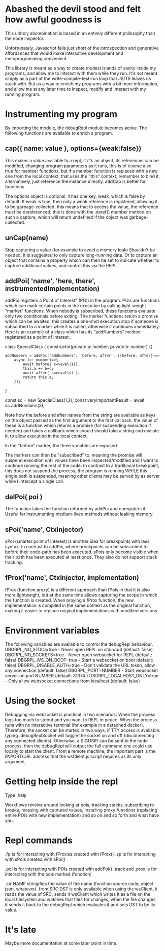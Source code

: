 Abashed the devil stood and felt how awful goodness is
======================================================
This unholy abomoination is based in an entirely
different philosophy than the node inspector.

Unfortunately, Javascript falls just short of the
introspection and generative affordances that would make
interactive development and metaprogramming convenient.

This library is meant as a way to create modest islands
of sanity inside my programs, and allow me to interact
with them while they run. It's not meant simply as
a part of the write-compile-test-run loop that JS/TS
leaves us stuck with. But as a way to enrich my programs
with a bit more information, and allow me at any later
time to inspect, modify and interact with my running program.


Instrumenting my program
========================
By importing the module, the debugRepl module becomes active.
The following functions are available to enrich a program.

## cap({ name: value }, options={weak:false})
This makes a value available to a repl, if it's an object,
its references can be modified, changing program parameters
as it runs, this is of course also true for member functions,
but if a member function is replaced with a new one from the
local context, that uses the "this" context, remember to bind it,
alternatively, just reference the instance directly.
addCap is better for functions.

The options object is optional, it has one key, weak, which is
false by default. If weak is true, then only a weak reference
is registered, allowing it to be garbage-collected, this means
that to access the value, the reference must be dereferenced, this
is done with the .deref() member method on such a capture, which will
return undefined if the object was garbage-collected.


## unCap(name)
Stop capturing a value (for example to avoid a memory leak)
Shouldn't be needed, it is suggested to only capture long-running
data. Or to capture an object that contains a property which can then
be set to indicate whether to capture additional values, and control this
via the REPL.


## addPoi( 'name', 'here, there', instrumentedImplementation)
addPoi registers a Point of Interest" (POI) in the program.
POIs are functions which can mark certain points in the execution
by calling light-weight "marker" functions. When nobody is subscribed,
these functions evaluate only two conditionals before exiting.
The marker functions return a promise which can be awaited,
this creates a one-shot execution stop if someone is subscribed to
a marker while it is called, otherwise it continues immediately.
Here is an example of a class which has its "addNumbers" method
registered as a point of interest:,

class SpecialClass {
    constructor(private a: number, private b: number) {}

    addNumbers = addPoi('addNumbers', 'before, after', ({before, after})=>
        async (c: number)=>{
            await before( s=>eval(s));
            this.a += b+c;
            await after( s=>eval(s) );
            return this.a;
        });
}

const sc = new SpecialClass(1,2);
const veryImportantResult = await sc.addNumbers(3);

Note how the before and after names from the string are available
as keys on the object passed as the first argument to the first callback,
the value of these is a function which returns a promise (for suspending execution if needed)
and takes a callback which should should take a string and evalate it, to allow execution in the local context.

In the "before" marker, the three variables are exposed.

The markers can then be "subscribed" to, meaning the promise will suspend execution until
values have been inspected/modified and I want to continue running the rest of the code.
In contrast to a traditional breakpoint, this does not suspend the process, the program is running WHILE this
single path is suspended, meaning other clients may be served by as server while I intercept a single call.


## delPoi( poi )
The function takes the function returned by addPoi and unregisters it.
Useful for instrumenting medium-lived methods without leaking memory.

## sPoi('name', CtxInjector)
sPoi (smarter point of interest)  is another idea for breakpoints with less syntax. In contrast to addPoi, where breakpoints can
be subscribed to before their code-path has been executed, sPois only become visible when their path has been
executed at least once. They also do not support stack tracking.

## fProx('name', CtxInjector, implementation)
fProx (function proxy) is a different approach than fPois in that it is also more lightweight, but at the same time allows
capturing the scope in which the function is created. When proying a fProx function, the new implementation is compiled in the
same context as the original function, making it easier to replace original implementations with modified versions.


Environment variables
=====================
The following variables are available to control the debugRepl behaviour.
DBGRPL_NO_STDIO=true       - Never open REPL on stdin/out (default: false)
DBGRPL_NO_SOCKETS=true     - Never open websocket for REPL (default: false)
DBGRPL_WS_ON_BOOT=true     - Start a websocket on boot (default: false)
DBGRPL_DISABLE_AUTH=true   - Don't validate the URL token, allow any connection (default: false)
DBGRPL_PORT=NUMBER         - Start websocket server on port NUMBER (default: 31374 )
DBGRPL_LOCALHOST_ONLY=true - Only allow websocket connections from localhost (default: false)


Using the socket
================
Debugging via websocket is practical in two scenarios:
When the process logs too much to stdout and you want to REPL in peace.
When the process runs with no interactive terminal (for example in a detached docker).
Therefore, the socket can be started in two ways, if TTY access is available:
typing .debugReplSocket will toggle the socket on and off (disconnecting any connected clients).
Otherwise, a SIGUSR1 can be sent to the node process, then the debugRepl will output the
full command one could use locally to start the client. From a remote machine, the important
part is the IP:PORT/URL address that the wsClient.js script requires as its only argument.


Getting help inside the repl
============================
Type .help

Workflows revolve around looking at pois, tracking stacks, subscribing to breaks,
messing with captured values, installing proxy functions (replacing entire POIs with
new implementation) and so on and so forth and what have you.

Repl commands
=============
.fp is for interacting with fProxies created with fProx()
.sp is for interacting with sPois created with sPoi()

.poi is for interacting with POIs created with addPoi()
.track and .prox is for interacting with the pois marked (function)

.str NAME stringifies the value of the name (function source code, object json, whatever)
.from SRC DST is only available when using the wsClient, it reads the value of SRC, sends it wsClient which writes it as a file on
the local filesystem and watches that files for changes, when the file changes, it sends it back to the debugRepl which evaluates
it and sets DST to be its value.


It's late
=========
Maybe more documentation at some later point in time.